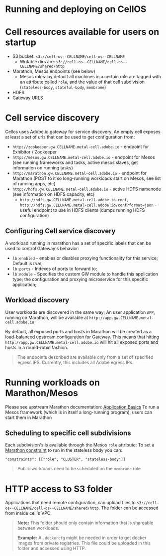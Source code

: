 # Running and deploying on CellOS

# Cell resources available for users on startup

* S3 bucket: `s3://cell-os--CELLNAME/cell-os--CELLNAME`
    * Writable dirs are: `s3://cell-os--CELLNAME/cell-os--CELLNAME/shared/http`
* Marathon, Mesos endpoints (see below)
    * Mesos roles: by default all machines in a certain role are tagged with an attribute called `role`, and the value of that cell subdivision (`stateless-body`, `stateful-body`, `membrane`)
* HDFS
* Gateway URLS

# Cell service discovery

Cellos uses Adobe.io gateway for service discovery.
An empty cell exposes at least a set of urls that can be used to get configuration from:

* `http://zookeeper.gw.CELLNAME.metal-cell.adobe.io` - endpoint for Exhibitor / Zookeeper
* `http://mesos.gw.CELLNAME.metal-cell.adobe.io` - endpoint for Mesos (see running frameworks and tasks, active mesos slaves, get information on running tasks)
* `http://marathon.gw.CELLNAME.metal-cell.adobe.io` - endpoint for Marathon (POST to it so long-running workloads start on Mesos, see list of running apps, etc)
* `http://hdfs.gw.CELLNAME.metal-cell.adobe.io` - active HDFS namenode (see information on HDFS capacity, etc)
    * `http://hdfs.gw.CELLNAME.metal-cell.adobe.io.conf`, `http://hdfs.gw.CELLNAME.metal-cell.adobe.io/conf?format=json` - useful endpoint to use in HDFS clients (dumps running HDFS configuration)

## Configuring Cell service discovery

A workload running in marathon has a set of specific labels that can be used to control Gateway's behavior: 

* `lb:enabled` - enables or disables proxying functionality for this service; Default is *true*;
* `lb:ports` - Indexes of ports to forward to;
* `lb:module` - Specifies the custom GW module to handle this application type; the configuration and proxying microservice for this specific application;

## Workload discovery

User workloads are discovered in the same way; 
An user application `APP`, running on Marathon, will be available at `http://app.gw.CELLNAME.metal-cell.adobe.io`

By default, all exposed ports and hosts in Marathon will be created as a load-balanced upstream configuration for Gateway. 
This means that hitting `http://app.gw.CELLNAME.metal-cell.adobe.io` will hit all exposed ports and hosts in a round-robin fashion.

> The endpoints described are available only from a set of specified egress IPS.
> Currently, this includes all Adobe egress IPs.

# Running workloads on Marathon/Mesos

Please see upstream Marathon documentation: [Application Basics](https://mesosphere.github.io/marathon/docs/application-basics.html)
To run a Mesos framework (which is in itself a long-running program), users can start them in Marathon

## Scheduling to specific cell subdivisions

Each subdivision's is available through the Mesos `role` attribute:
To set a [Marathon constraint](https://github.com/mesosphere/marathon/blob/master/docs/docs/constraints.md)
to run in the stateless body you can:

    "constraints": [["role", "CLUSTER", "stateless-body"]]

> Public workloads need to be scheduled on the `membrane` role

# HTTP access to S3 folder

Applications that need remote configuration, can upload files to `s3://cell-os--CELLNAME/cell-os--CELLNAME/shared/http`. The folder can be accessed from inside cell's VPC. 

> **Note:** This folder should only contain information that is shareable between workloads.
> 
> **Example:** A `.dockercfg` might be needed in order to get docker images from private registries. This file could be uploaded in this folder and accessed using HTTP.

